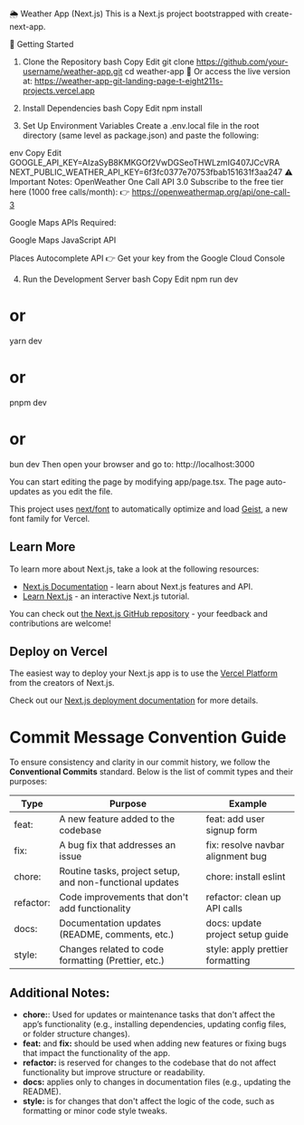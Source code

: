 🌦️ Weather App (Next.js)
This is a Next.js project bootstrapped with create-next-app.

🚀 Getting Started
1. Clone the Repository
bash
Copy
Edit
git clone https://github.com/your-username/weather-app.git
cd weather-app
🔗 Or access the live version at:
https://weather-app-git-landing-page-t-eight211s-projects.vercel.app

2. Install Dependencies
bash
Copy
Edit
npm install
3. Set Up Environment Variables
Create a .env.local file in the root directory (same level as package.json) and paste the following:

env
Copy
Edit
GOOGLE_API_KEY=AIzaSyB8KMKGOf2VwDGSeoTHWLzmIG407JCcVRA
NEXT_PUBLIC_WEATHER_API_KEY=6f3fc0377e70753fbab151631f3aa247
⚠️ Important Notes:
OpenWeather One Call API 3.0
Subscribe to the free tier here (1000 free calls/month):
👉 https://openweathermap.org/api/one-call-3

Google Maps APIs Required:

Google Maps JavaScript API

Places Autocomplete API
👉 Get your key from the Google Cloud Console

4. Run the Development Server
bash
Copy
Edit
npm run dev
# or
yarn dev
# or
pnpm dev
# or
bun dev
Then open your browser and go to:
http://localhost:3000 

You can start editing the page by modifying app/page.tsx. The page auto-updates as you edit the file.

This project uses [next/font](https://nextjs.org/docs/app/building-your-application/optimizing/fonts) to automatically optimize and load [Geist](https://vercel.com/font), a new font family for Vercel.

## Learn More

To learn more about Next.js, take a look at the following resources:

- [Next.js Documentation](https://nextjs.org/docs) - learn about Next.js features and API.
- [Learn Next.js](https://nextjs.org/learn) - an interactive Next.js tutorial.

You can check out [the Next.js GitHub repository](https://github.com/vercel/next.js) - your feedback and contributions are welcome!

## Deploy on Vercel

The easiest way to deploy your Next.js app is to use the [Vercel Platform](https://vercel.com/new?utm_medium=default-template&filter=next.js&utm_source=create-next-app&utm_campaign=create-next-app-readme) from the creators of Next.js.

Check out our [Next.js deployment documentation](https://nextjs.org/docs/app/building-your-application/deploying) for more details.

# Commit Message Convention Guide

To ensure consistency and clarity in our commit history, we follow the **Conventional Commits** standard. Below is the list of commit types and their purposes:

| Type        | Purpose                                                  | Example                             |
| ----------- | -------------------------------------------------------- | ----------------------------------- |
| feat:     | A new feature added to the codebase                      | feat: add user signup form        |
| fix:      | A bug fix that addresses an issue                        | fix: resolve navbar alignment bug |
| chore:    | Routine tasks, project setup, and non-functional updates | chore: install eslint             |
| refactor: | Code improvements that don't add functionality           | refactor: clean up API calls      |
| docs:     | Documentation updates (README, comments, etc.)           | docs: update project setup guide  |
| style:    | Changes related to code formatting (Prettier, etc.)      | style: apply prettier formatting  |

## Additional Notes:

- **chore:**: Used for updates or maintenance tasks that don't affect the app’s functionality (e.g., installing dependencies, updating config files, or folder structure changes).
- **feat:** and **fix:** should be used when adding new features or fixing bugs that impact the functionality of the app.
- **refactor:** is reserved for changes to the codebase that do not affect functionality but improve structure or readability.
- **docs:** applies only to changes in documentation files (e.g., updating the README).
- **style:** is for changes that don't affect the logic of the code, such as formatting or minor code style tweaks.
